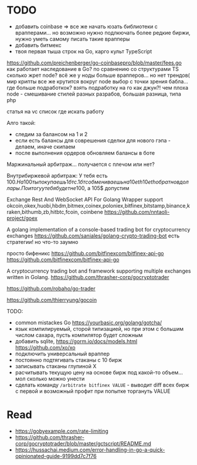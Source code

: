 # TODO
 - добавить coinbase => все же начать юзать библиотеки с врапперами... но возможно нужно подлкючать более редкие биржи, нужно уметь самому писать такие врапперы
 - добавить битмекс
 - твоя первая тыша строк на Go, карго культ TypeScript

https://github.com/preichenberger/go-coinbasepro/blob/master/fees.go
как работает наследование в Go? по сравнению со структурами TS
сколько жрет node? всё же у ноды больше врапперов... но нет трендов(
мир крипты все же крутится вокруг node
выбор с точки зрения бабла... где больше подработкок?
взять подработку на го как джун?!
чем плоха node - смешивание стилей разных разрабов, большая разница, типа php

статья на vc список где искать работу


Алго такой:
 - следим за балансом на 1 и 2
 - если есть балансы для соврешения сделки для нового гэпа - делаем, иначе скипаем
 - после выполнения ордеров обновляем балансы в боте

Маржинальный арбитраж... получается с плечом или нет?

Внутрибиржевой арбитраж:
  У тебя есть 100$. На 100 ты покупаешь 1 бтс.
  1 бтс обмениваешь на 10 eth
  10 eth обратно в доллары. По итогу у тебя будет не 100$, а 105$ допустим

Exchange Rest And WebSocket API For Golang Wrapper support okcoin,okex,huobi,hbdm,bitmex,coinex,poloniex,bitfinex,bitstamp,binance,kraken,bithumb,zb,hitbtc,fcoin, coinbene
https://github.com/nntaoli-project/goex

A golang implementation of a console-based trading bot for cryptocurrency exchanges
https://github.com/saniales/golang-crypto-trading-bot
есть стратегии! но что-то заумно

просто бифеникс
https://github.com/bitfinexcom/bitfinex-api-go
https://github.com/bitfinexcom/bitfinex-api-go

A cryptocurrency trading bot and framework supporting multiple exchanges written in Golang.
https://github.com/thrasher-corp/gocryptotrader

https://github.com/robaho/go-trader

https://github.com/thierryung/gocoin

TODO:
 - common mistackes Go https://yourbasic.org/golang/gotcha/
 - язык компилируемый, сторой типизацией, но при этом с большим числом сахара, пусть компилятор будет сложным
 - добавить sqlite, https://gorm.io/docs/models.html https://github.com/xo/xo
 - подключить универсальный враппер
 - постоянно подтягивать стаканы с 10 бирж
 - записывать стаканы глупиной X 
 - расчитывать текущую цену на основе бирж под какой-то объем... мол сколько можно унести
 - сделать команду `/arbitrate bitfinex VALUE` - выводит diff всех бирж с первой и возможный профит при попытке торгануть VALUE
 
# Read
 - https://gobyexample.com/rate-limiting
 - https://github.com/thrasher-corp/gocryptotrader/blob/master/gctscript/README.md
 - https://hussachai.medium.com/error-handling-in-go-a-quick-opinionated-guide-9199dd7c7f76
